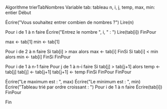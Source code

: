 Algorithme trierTabNombres
Variable
    tab: tableau
      n, i, j, temp, max, min: entier
Début

  Écrire("Vous souhaitez entrer combien de nombres ?")
    Lire(n)

  Pour i de 1 à n faire
        Écrire("Entrez le nombre ", i, " : ")
        Lire(tab[i])
    FinPour

   max <- tab[1]
   min <- tab[1]

  Pour i de 2 à n faire
        Si tab[i] > max alors
            max <- tab[i]
        FinSi
        Si tab[i] < min alors
            min <- tab[i]
        FinSi
    FinPour

   Pour i de 1 à n-1 faire
        Pour j de 1 à n-i faire
            Si tab[j] > tab[j+1] alors
                temp <- tab[j]
                tab[j] <- tab[j+1]
                tab[j+1] <- temp
            FinSi
        FinPour
    FinPour

  Écrire("Le maximum est : ", max)
    Écrire("Le minimum est : ", min)
    Écrire("Tableau trié par ordre croissant : ")
    Pour i de 1 à n faire
        Écrire(tab[i])
    FinPour

Fin
